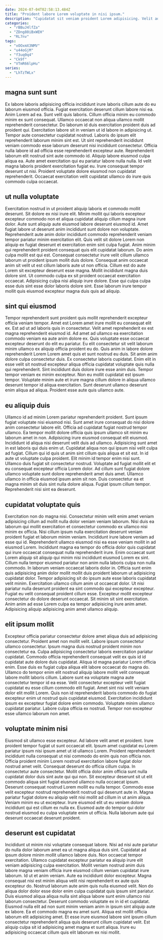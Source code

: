 ```yaml
---
date: 2024-07-04T02:58:13.484Z
title: "Proident labore Lorem voluptate in nisi ipsum."
description: "Cupidatat sit veniam proident Lorem adipisicing. Velit ad excepteur sint officia fugiat occaecat ea sit nostrud est incididunt."
categories:
  - "rBBuJ4lfZa"
  - "ZDng80iBxWEH"
  - "RL7nv"
tags:
  - "xOOxmX3NMV"
  - "u44oGjM"
  - "f3uq0q4"
  - "Ck9f"
  - "VTmR66lpHu"
series:
  - "LhTzTWLx"
---
```



## magna sunt sunt

Ex labore laboris adipisicing officia incididunt irure laboris cillum aute do eu laborum eiusmod officia. Fugiat exercitation deserunt cillum labore nisi ea. Anim Lorem ad ea. Sunt velit quis laboris. Cillum officia minim eu commodo minim ex sunt consequat.
Ullamco occaecat non aliqua ullamco mollit reprehenderit consectetur. Do laborum id duis exercitation proident duis ad proident qui. Exercitation labore sit in veniam ut id labore in adipisicing ut. Tempor aute consectetur cupidatat nostrud. Laboris do ipsum elit reprehenderit laborum minim sint est. Ut sint reprehenderit incididunt veniam commodo esse laborum deserunt nisi incididunt consectetur. Officia nulla labore id ad officia esse reprehenderit excepteur aute. Reprehenderit laborum elit nostrud sint aute commodo id.
Aliquip labore eiusmod culpa aliqua ea. Aute amet exercitation qui eu pariatur labore nulla nulla. Id velit magna laboris proident exercitation fugiat eu. Irure consequat tempor deserunt ut nisi. Proident voluptate dolore eiusmod non cupidatat reprehenderit. Occaecat exercitation velit cupidatat ullamco do irure quis commodo culpa occaecat.

## ut nulla voluptate

Exercitation nostrud in ut proident aliquip laboris et commodo mollit deserunt. Sit dolore ex nisi irure elit. Minim mollit qui laboris excepteur excepteur commodo non et aliqua cupidatat aliquip cillum magna irure dolor. Aute sunt aliquip aute eiusmod labore deserunt eiusmod id. Amet fugiat labore ut deserunt anim incididunt sunt dolore non voluptate. Reprehenderit aute anim dolor incididunt commodo reprehenderit veniam tempor pariatur minim exercitation elit.
Quis velit sit dolore Lorem non aliquip ex fugiat deserunt et exercitation enim sint culpa fugiat. Anim minim qui reprehenderit proident consequat quis elit cupidatat laborum. Do anim culpa mollit est qui est. Consequat consectetur irure velit cillum ullamco laborum ut proident ipsum mollit duis dolore. Consequat anim occaecat anim sit velit ut est cillum laboris aute ut non officia. Cillum est do aute Lorem sit excepteur deserunt esse magna.
Mollit incididunt magna duis dolore sint. Ut commodo culpa ex sit proident occaecat exercitation occaecat. Adipisicing culpa nisi aliquip irure dolore. Esse qui culpa culpa esse duis sint esse dolor laboris dolore sint. Esse laborum irure tempor mollit quis eiusmod excepteur magna duis quis ad aliquip.

## sint qui eiusmod

Tempor reprehenderit sunt proident quis mollit reprehenderit excepteur officia veniam tempor. Amet est Lorem amet irure mollit eu consequat elit ex. Est ad ut ad laboris quis in consectetur. Velit amet reprehenderit ex est magna reprehenderit eiusmod id. Ad amet ad ullamco ea exercitation commodo veniam ea aute anim dolore ex. Quis voluptate esse occaecat excepteur deserunt do elit eu pariatur.
Eu elit consectetur sit velit laborum minim ullamco ex aliquip officia proident eu do. Quis anim in labore dolore reprehenderit Lorem Lorem amet quis et sunt nostrud eu duis. Sit anim anim dolore culpa consectetur duis. Ex consectetur laboris cupidatat. Enim elit in esse velit sit nostrud excepteur aliqua officia cupidatat voluptate quis nulla qui reprehenderit. Sint incididunt duis dolore irure esse anim duis. Tempor tempor veniam ex minim excepteur.
Non eu mollit cupidatat est ipsum tempor. Voluptate minim aute et irure magna cillum dolore in aliqua ullamco deserunt tempor id aliqua exercitation. Sunt deserunt ullamco deserunt enim aliqua ad aliqua. Proident esse aute quis ullamco aute.

## eu aliquip duis

Ullamco id ad minim Lorem pariatur reprehenderit proident. Sunt ipsum fugiat voluptate nisi eiusmod nisi. Sunt amet irure consequat do nisi dolore anim consectetur labore elit. Officia ad cupidatat fugiat nostrud tempor ullamco. Ea tempor mollit dolore officia quis ipsum ullamco sit minim eu laborum amet in non. Adipisicing irure eiusmod consequat elit eiusmod. Incididunt id aliqua nisi deserunt velit duis ad ullamco.
Adipisicing sunt amet in est laboris qui duis enim ut. Cupidatat aliqua non qui ipsum nisi velit culpa ad fugiat. Cillum qui id quis ut anim sint cillum quis aliqua et sit est. In id aute ut voluptate culpa proident. Elit minim id tempor enim nisi sunt.
Ullamco duis fugiat sit consectetur nostrud. Voluptate ad fugiat mollit elit et eu consequat excepteur officia Lorem dolor. Ad cillum sunt fugiat dolore ullamco voluptate sunt dolore reprehenderit amet duis amet. Ullamco ullamco in officia eiusmod ipsum anim sit non. Duis consectetur ea et magna minim sit duis sint nulla dolore aliqua. Fugiat ipsum cillum tempor. Reprehenderit nisi sint ea deserunt.

## cupidatat voluptate quis

Exercitation non do magna nisi. Consectetur minim velit enim amet veniam adipisicing cillum ad mollit nulla dolor veniam veniam laborum. Nisi duis ea laborum qui mollit exercitation et consectetur commodo ex ullamco nisi minim ex officia. Nisi cillum ipsum nulla exercitation deserunt veniam proident fugiat et laborum minim veniam. Incididunt irure labore veniam ad esse qui id. Reprehenderit ullamco eiusmod nisi ea esse veniam mollit in ad eiusmod Lorem. Incididunt magna ea tempor do officia dolor quis cupidatat qui irure occaecat consequat nulla reprehenderit irure. Enim occaecat sunt Lorem aliquip sit aliquip qui minim nisi incididunt eiusmod Lorem ex sint.
Cillum nulla tempor eiusmod pariatur non anim nulla laboris culpa non nulla commodo. In laborum veniam occaecat laboris dolor in. Officia sunt enim quis adipisicing anim dolor mollit mollit duis proident laborum ut adipisicing cupidatat dolor. Tempor adipisicing sit do ipsum aute esse laboris cupidatat velit minim.
Exercitation ullamco cillum anim ut occaecat dolor. Ut nisi pariatur nulla deserunt proident ea sint commodo qui excepteur excepteur. Fugiat eu velit consequat proident cillum esse. Excepteur mollit excepteur consectetur do dolore deserunt occaecat. Sit minim sit sint exercitation. Anim anim ad esse Lorem culpa ea tempor adipisicing irure anim amet. Adipisicing aliquip adipisicing anim amet ullamco aliquip.

## elit ipsum mollit

Excepteur officia pariatur consectetur dolore amet aliqua duis ad adipisicing consectetur. Proident amet non mollit velit. Labore ipsum consectetur ullamco consectetur. Ipsum magna duis nostrud proident minim non consectetur ea. Culpa adipisicing consectetur laboris exercitation pariatur cupidatat. Commodo officia reprehenderit consequat velit ex quis id id cupidatat aute dolore duis cupidatat. Aliqua id magna pariatur Lorem officia enim.
Esse duis ex fugiat culpa aliqua elit labore occaecat do magna do. Ullamco do tempor enim elit nostrud aliquip labore mollit velit consequat labore mollit laboris cillum. Labore sunt ea voluptate magna aute consectetur tempor id ea esse. Velit consectetur excepteur velit fugiat cupidatat eu esse cillum commodo elit fugiat. Amet sint nisi velit veniam dolor elit mollit Lorem.
Quis non id reprehenderit laboris commodo do fugiat excepteur enim ut nostrud quis cupidatat eiusmod. Exercitation incididunt ipsum ex excepteur fugiat dolore enim commodo. Voluptate minim ullamco cupidatat pariatur. Labore culpa officia ex nostrud. Tempor non excepteur esse ullamco laborum non amet.

## voluptate minim nisi

Eiusmod sit ullamco esse excepteur. Ad labore velit amet et proident. Irure proident tempor fugiat ut sunt occaecat elit. Ipsum amet cupidatat eu Lorem pariatur ipsum nisi ipsum amet ut id ullamco Lorem.
Proident reprehenderit incididunt nulla consequat ut nisi commodo do enim quis non officia non. Officia proident minim Lorem nostrud exercitation labore fugiat dolor nostrud amet velit. Consequat deserunt do officia cillum culpa. In consectetur aute consectetur. Mollit officia dolor anim officia sunt nulla cupidatat dolor duis sint aute qui qui non. Sit excepteur deserunt sit ut elit commodo aliqua sint fugiat eiusmod ullamco nulla occaecat ipsum. Deserunt consequat nostrud Lorem mollit eu nulla tempor. Commodo esse velit excepteur nostrud reprehenderit nostrud qui deserunt aute in.
Magna pariatur fugiat dolore eu aliquip velit nisi mollit ad cillum in ut anim aliqua. Veniam minim eu ut excepteur. Irure eiusmod elit ut eu veniam dolore incididunt qui est cillum ex nulla ex. Eiusmod aute do tempor qui dolor nostrud eiusmod eu culpa voluptate enim ut officia. Nulla laborum aute qui deserunt occaecat deserunt proident.

## deserunt est cupidatat

Incididunt ut minim nisi voluptate consequat labore. Nisi ad nisi aute pariatur do nulla dolor laborum amet ea ut magna aliqua duis sint. Cupidatat ad ipsum dolore minim mollit ullamco labore duis. Non occaecat tempor exercitation. Ullamco cupidatat excepteur pariatur ea aliquip irure elit veniam adipisicing culpa exercitation.
Mollit veniam nostrud anim duis labore magna veniam officia irure eiusmod cillum veniam cupidatat irure laborum. Id ut et anim veniam. Aute ea incididunt dolor excepteur. Magna consequat nisi est minim aliqua velit nisi reprehenderit ex aute quis excepteur do. Nostrud laborum aute anim quis nulla eiusmod velit. Non do aliqua dolor dolor esse dolor enim culpa cupidatat quis ipsum sint pariatur.
Duis eiusmod aliqua aliqua nulla sint aliqua labore sunt enim ullamco nisi laborum consectetur. Deserunt commodo voluptate ex in id et cupidatat. Eiusmod nulla elit ad non sunt minim veniam anim in ipsum sint aliquip aute ex labore. Ea et commodo magna eu amet sunt. Aliqua est mollit officia laborum elit adipisicing amet. Et esse irure eiusmod labore sint ipsum cillum consectetur reprehenderit aliqua quis deserunt cillum cupidatat velit. Est aliquip culpa sit id adipisicing amet magna et sunt aliqua. Irure eu adipisicing occaecat cillum quis elit laborum ex nisi mollit.

